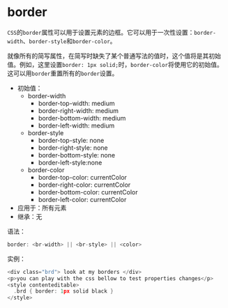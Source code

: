 border
========

`CSS`的`border`属性可以用于设置元素的边框。它可以用于一次性设置：`border-width`、`border-style`和`border-color`。

就像所有的简写属性，在简写时缺失了某个普通写法的值时，这个值将是其初始值。例如，这里设置`border: 1px solid;`时，`border-color`将使用它的初始值。这可以用`border`重置所有的`border`设置。

 - 初始值：
	 - border-width
		 - border-top-width: medium
		 - border-right-width: medium
		 - border-bottom-width: medium
		 - border-left-width: medium
	 - border-style
		 - border-top-style: none
		 - border-right-style: none
		 - border-bottom-style: none
		 - border-left-style:none
	 - border-color
		 - border-top-color: currentColor
		 - border-right-color: currentColor
		 - border-bottom-color: currentColor
		 - border-left-color: currentColor
 - 应用于：所有元素
 - 继承：无

语法：

```c
border: <br-width> || <br-style> || <color>
```

实例：

```c
<div class="brd"> look at my borders </div>
<p>you can play with the css bellow to test properties changes</p>
<style contenteditable>
  .brd { border: 1px solid black }
</style>
```